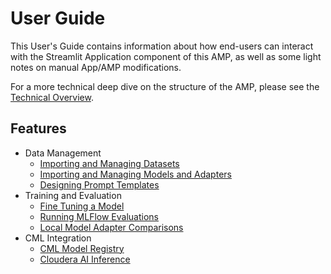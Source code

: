 # User Guide

This User's Guide contains information about how end-users can interact with the Streamlit Application component of this AMP, as well as some light notes on manual App/AMP modifications.

For a more technical deep dive on the structure of the AMP, please see the [Technical Overview](techinical_overview.md).


## Features

* Data Management
  * [Importing and Managing Datasets](user_guide/datasets.md)
  * [Importing and Managing Models and Adapters](user_guide/models.md)
  * [Designing Prompt Templates](user_guide/prompts.md)
* Training and Evaluation
  * [Fine Tuning a Model](user_guide/fine_tuning.md)
  * [Running MLFlow Evaluations](user_guide/mlflow_evaluation.md)
  * [Local Model Adapter Comparisons](user_guide/local_adapter_comparison.md)
* CML Integration
  * [CML Model Registry](user_guide/model_registry.md)
  * [Cloudera AI Inference](user_guide/cml_serving.md)